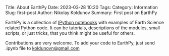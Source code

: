 Title: About EarthPy
Date: 2023-03-28 10:20
Tags: 
Category: Information
Slug: first-post
Author: Nikolay Koldunov
Summary: First post on EarthPy

EarthPy is a collection of [IPython notebooks](http://ipython.org/notebook.html) with examples of Earth Science related Python code. It can be tutorials, descriptions of the modules, small scripts, or just tricks, that you think might be useful for others.

Contributions are very welcome. To add your code to EarthPy, just send .ipynb file to koldunovn@gmail.com
